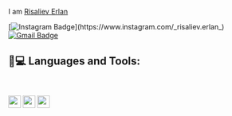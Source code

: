  I am [Risaliev Erlan](http://maddhruv.xyz/?=github)

 [![Instagram Badge](https://img.shields.io/badge/-@_risaliev.erlan_-F44747?style=flat-square&labelColor=F44747&logo=instagram&logoColor=white&link=https://instagram.com/_risaliev.erlan_)](https://www.instagram.com/_risaliev.erlan_)
[![Gmail Badge](https://img.shields.io/badge/-risalieverlan017@gmail.com-c14438?style=flat-square&logo=Gmail&logoColor=white&link=mailto:risalieverlan017@gmail.com)](mailto:risalieverlan017@gmail.com)

<!-- This is taken from https://github.com/maddhruv/npm-statistics -->

<h2> 🚀💻 Languages and Tools:</h2>
<br />
<p align="left">
<img src="https://avatars.githubusercontent.com/u/4223" alt="react" width="25" height="25" />
<img src="https://149664611.v2.pressablecdn.com/wp-content/uploads/2020/09/image-1.png" alt="react" width="25" height="25" />
  <img src="https://cdn.jsdelivr.net/gh/devicons/devicon/icons/vscode/vscode-original.svg" alt="vscode" width="25" height="25" />
